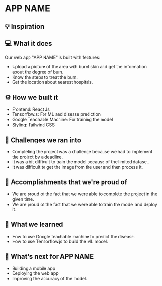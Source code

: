 # APP NAME

## 💡 Inspiration

## 💻 What it does

Our web app "APP NAME" is built with features:

- Upload a picture of the area with burnt skin and get the information about the degree of burn.
- Know the steps to treat the burn.
- Get the location about nearest hospitals.

## ⚙️ How we built it

- Frontend: React Js
- Tensorflow.s: For ML and disease prediction
- Google Teachable Machine: For training the model
- Styling: Tailwind CSS

## 🧠 Challenges we ran into

- Completing the project was a challenge because we had to implement the project by a deadline.
- It was a bit difficult to train the model because of the limited dataset.
- It was difficult to get the image from the user and then process it.

## 🏅 Accomplishments that we're proud of

- We are proud of the fact that we were able to complete the project in the given time.
- We are proud of the fact that we were able to train the model and deploy it.

## 📖 What we learned

- How to use Google teachable machine to predict the disease.
- How to use Tensorflow.js to build the ML model.

## 🚀 What's next for APP NAME

- Building a mobile app
- Deploying the web app.
- Improving the accuracy of the model.
